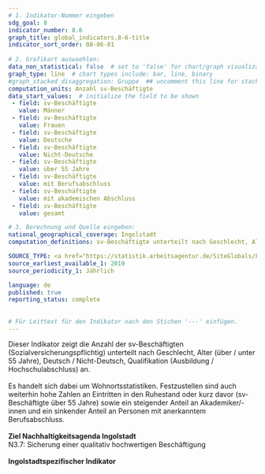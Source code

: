 ```yaml
---
# 1. Indikator-Nummer eingeben 
sdg_goal: 8 
indicator_number: 8.6
graph_title: global_indicators.8-6-title
indicator_sort_order: 08-06-01
 
# 2. Grafikart auswaehlen: 
data_non_statistical: false  # set to 'false' for chart/graph visualization 
graph_type: line  # chart types include: bar, line, binary 
#graph_stacked_disaggregation: Gruppe  ## uncomment this line for stacked bars. eplace 'Geschlecht' with the field of aggregation. 
computation_units: Anzahl sv-Beschäftigte
data_start_values:  # initialize the field to be shown  
 - field: sv-Beschäftigte 
   value: Männer 
 - field: sv-Beschäftigte 
   value: Frauen
 - field: sv-Beschäftigte 
   value: Deutsche 
 - field: sv-Beschäftigte 
   value: Nicht-Deutsche
 - field: sv-Beschäftigte 
   value: über 55 Jahre 
 - field: sv-Beschäftigte 
   value: mit Berufsabschluss
 - field: sv-Beschäftigte 
   value: mit akademischen Abschluss 
 - field: sv-Beschäftigte 
   value: gesamt    

# 3. Berechnung und Quelle eingeben: 
national_geographical_coverage: Ingolstadt 
computation_definitions: sv-Beschäftigte unterteilt nach Geschlecht, Alter (über / unter 55 Jahre), Deutsch / Nicht-Deutsch, Qualifikation (Ausbildung / Hochschulabschluss)

SOURCE_TYPE: <a href="https://statistik.arbeitsagentur.de/SiteGlobals/Forms/Suche/Einzelheftsuche_Formular.html?topic_f=beschaeftigung-sozbe-svb-jc-merkmale">Bundesagentur für Arbeit</a>  # data source  
source_earliest_available_1: 2019
source_periodicity_1: Jährlich

language: de   
published: true 
reporting_status: complete
 
 
# Für Leittext für den Indikator nach den Stichen '---' einfügen. 
---
```

Dieser Indikator zeigt die Anzahl der sv-Beschäftigten (Sozialversicherungspflichtig) unterteilt nach Geschlecht, Alter (über / unter 55 Jahre), Deutsch / Nicht-Deutsch, Qualifikation (Ausbildung / Hochschulabschluss) an.<br>
<br>
Es handelt sich dabei um Wohnortsstatistiken. Festzustellen sind auch weiterhin hohe Zahlen an Eintritten in den Ruhestand oder kurz davor (sv-Beschäftigte über 55 Jahre) sowie ein steigender Anteil an Akademiker/-innen und ein sinkender Anteil an Personen mit anerkanntem Berufsabschluss.<br>
<br>
<b>Ziel Nachhaltigkeitsagenda Ingolstadt</b><br>
N3.7: Sicherung einer qualitativ hochwertigen Beschäftigung<br>
<br>
<b>Ingolstadtspezifischer Indikator</b>
